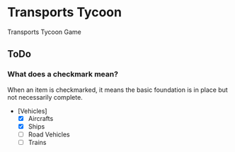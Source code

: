 # Transports Tycoon
Transports Tycoon Game

## ToDo

### What does a checkmark mean?

When an item is checkmarked, it means the basic foundation is in place but not necessarily complete.
- [Vehicles]
  - [x] Aircrafts
  - [x] Ships
  - [ ] Road Vehicles
  - [ ] Trains
